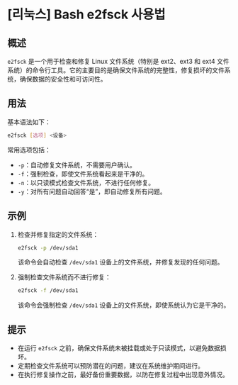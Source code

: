 # [리눅스] Bash e2fsck 사용법

## 概述
`e2fsck` 是一个用于检查和修复 Linux 文件系统（特别是 ext2、ext3 和 ext4 文件系统）的命令行工具。它的主要目的是确保文件系统的完整性，修复损坏的文件系统，确保数据的安全性和可访问性。

## 用法
基本语法如下：
```bash
e2fsck [选项] <设备>
```
常用选项包括：
- `-p`：自动修复文件系统，不需要用户确认。
- `-f`：强制检查，即使文件系统看起来是干净的。
- `-n`：以只读模式检查文件系统，不进行任何修复。
- `-y`：对所有问题自动回答“是”，即自动修复所有问题。

## 示例
1. 检查并修复指定的文件系统：
   ```bash
   e2fsck -p /dev/sda1
   ```
   该命令会自动检查 `/dev/sda1` 设备上的文件系统，并修复发现的任何问题。

2. 强制检查文件系统而不进行修复：
   ```bash
   e2fsck -f /dev/sda1
   ```
   该命令会强制检查 `/dev/sda1` 设备上的文件系统，即使系统认为它是干净的。

## 提示
- 在运行 `e2fsck` 之前，确保文件系统未被挂载或处于只读模式，以避免数据损坏。
- 定期检查文件系统可以预防潜在的问题，建议在系统维护期间进行。
- 在执行修复操作之前，最好备份重要数据，以防在修复过程中出现意外情况。